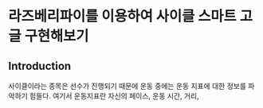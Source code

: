 # 라즈베리파이를 이용하여 사이클 스마트 고글 구현해보기

## Introduction
사이클이라는 종목은 선수가 진행되기 때문에 운동 중에는 운동 지표에 대한 정보를 파악하기 힘들다. 여기서 운동지표란 자신의 페이스, 운동 시간, 거리,   
